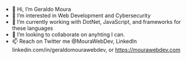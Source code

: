 - 👋 Hi, I’m Geraldo Moura
- 👀 I’m interested in Web Development and Cybersecurity
- 🌱 I’m currently working with DotNet, JavaScript, and frameworks for these languages
- 💞️ I’m looking to collaborate on anyhting I can.
- 📫 Reach on Twitter me @MouraWebDev, LinkedIn linkedin.com/in/geraldomourawebdev, or https://mourawebdev.com

